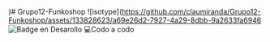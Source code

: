 )# Grupo12-Funkoshop
![isotype](https://github.com/claumiranda/Grupo12-Funkoshop/assets/133828623/a69e26d2-7927-4a29-8dbb-9a2633fa6946
![Badge en Desarollo](https://img.shields.io/badge/STATUS-EN%20DESAROLLO-green)
:computer:Codo a codo
